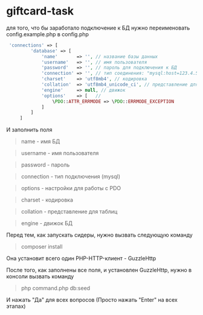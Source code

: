 # giftcard-task
для того, что бы заработало подключение к БД
нужно переименовать config.example.php в config.php

```php
 'connections' => [
         'database' => [
             'name'       => '', // название базы данных
             'username'   => '', // имя пользователя
             'password'   => '', // пароль для подключения к БД
             'connection' => '', // тип соединения: "mysql:host=123.4.5.6", "sqlite:example.db" ...etc
             'charset'    => 'utf8mb4', // кодировка
             'collation'  => 'utf8mb4_unicode_ci', // представление для таблиц
             'engine'     => null, // движок
             'options'    => [   //
                 \PDO::ATTR_ERRMODE => \PDO::ERRMODE_EXCEPTION
             ]
         ]
     ]
```

И заполнить поля
> name - имя БД

> username - имя пользователя

> password - пароль

> connection - тип подключения (mysql)

> options - настройки для работы с PDO

> charset - кодировка

> collation - представление для таблиц

> engine - движок БД

Перед тем, как запускать сидеры, нужно вызвать следующую команду

> composer install

Она установит всего один PHP-HTTP-клиент - GuzzleHttp

После того, как заполнены все поля, и установлен GuzzleHttp, нужно в консоли вызвать команду

> php command.php db:seed

И нажать "Да" для всех вопросов (Просто нажать "Enter" на всех этапах)